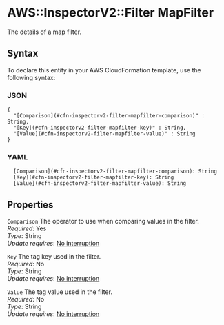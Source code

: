 # AWS::InspectorV2::Filter MapFilter<a name="aws-properties-inspectorv2-filter-mapfilter"></a>

The details of a map filter\.

## Syntax<a name="aws-properties-inspectorv2-filter-mapfilter-syntax"></a>

To declare this entity in your AWS CloudFormation template, use the following syntax:

### JSON<a name="aws-properties-inspectorv2-filter-mapfilter-syntax.json"></a>

```
{
  "[Comparison](#cfn-inspectorv2-filter-mapfilter-comparison)" : String,
  "[Key](#cfn-inspectorv2-filter-mapfilter-key)" : String,
  "[Value](#cfn-inspectorv2-filter-mapfilter-value)" : String
}
```

### YAML<a name="aws-properties-inspectorv2-filter-mapfilter-syntax.yaml"></a>

```
  [Comparison](#cfn-inspectorv2-filter-mapfilter-comparison): String
  [Key](#cfn-inspectorv2-filter-mapfilter-key): String
  [Value](#cfn-inspectorv2-filter-mapfilter-value): String
```

## Properties<a name="aws-properties-inspectorv2-filter-mapfilter-properties"></a>

`Comparison`  <a name="cfn-inspectorv2-filter-mapfilter-comparison"></a>
The operator to use when comparing values in the filter\.  
*Required*: Yes  
*Type*: String  
*Update requires*: [No interruption](https://docs.aws.amazon.com/AWSCloudFormation/latest/UserGuide/using-cfn-updating-stacks-update-behaviors.html#update-no-interrupt)

`Key`  <a name="cfn-inspectorv2-filter-mapfilter-key"></a>
The tag key used in the filter\.  
*Required*: No  
*Type*: String  
*Update requires*: [No interruption](https://docs.aws.amazon.com/AWSCloudFormation/latest/UserGuide/using-cfn-updating-stacks-update-behaviors.html#update-no-interrupt)

`Value`  <a name="cfn-inspectorv2-filter-mapfilter-value"></a>
The tag value used in the filter\.  
*Required*: No  
*Type*: String  
*Update requires*: [No interruption](https://docs.aws.amazon.com/AWSCloudFormation/latest/UserGuide/using-cfn-updating-stacks-update-behaviors.html#update-no-interrupt)